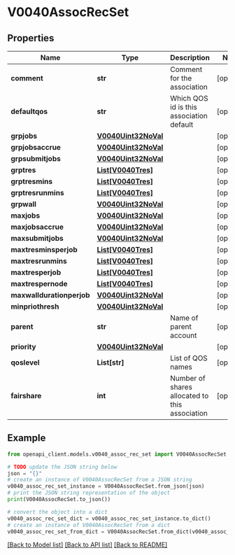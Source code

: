 # V0040AssocRecSet


## Properties

Name | Type | Description | Notes
------------ | ------------- | ------------- | -------------
**comment** | **str** | Comment for the association | [optional] 
**defaultqos** | **str** | Which QOS id is this association default | [optional] 
**grpjobs** | [**V0040Uint32NoVal**](V0040Uint32NoVal.md) |  | [optional] 
**grpjobsaccrue** | [**V0040Uint32NoVal**](V0040Uint32NoVal.md) |  | [optional] 
**grpsubmitjobs** | [**V0040Uint32NoVal**](V0040Uint32NoVal.md) |  | [optional] 
**grptres** | [**List[V0040Tres]**](V0040Tres.md) |  | [optional] 
**grptresmins** | [**List[V0040Tres]**](V0040Tres.md) |  | [optional] 
**grptresrunmins** | [**List[V0040Tres]**](V0040Tres.md) |  | [optional] 
**grpwall** | [**V0040Uint32NoVal**](V0040Uint32NoVal.md) |  | [optional] 
**maxjobs** | [**V0040Uint32NoVal**](V0040Uint32NoVal.md) |  | [optional] 
**maxjobsaccrue** | [**V0040Uint32NoVal**](V0040Uint32NoVal.md) |  | [optional] 
**maxsubmitjobs** | [**V0040Uint32NoVal**](V0040Uint32NoVal.md) |  | [optional] 
**maxtresminsperjob** | [**List[V0040Tres]**](V0040Tres.md) |  | [optional] 
**maxtresrunmins** | [**List[V0040Tres]**](V0040Tres.md) |  | [optional] 
**maxtresperjob** | [**List[V0040Tres]**](V0040Tres.md) |  | [optional] 
**maxtrespernode** | [**List[V0040Tres]**](V0040Tres.md) |  | [optional] 
**maxwalldurationperjob** | [**V0040Uint32NoVal**](V0040Uint32NoVal.md) |  | [optional] 
**minpriothresh** | [**V0040Uint32NoVal**](V0040Uint32NoVal.md) |  | [optional] 
**parent** | **str** | Name of parent account | [optional] 
**priority** | [**V0040Uint32NoVal**](V0040Uint32NoVal.md) |  | [optional] 
**qoslevel** | **List[str]** | List of QOS names | [optional] 
**fairshare** | **int** | Number of shares allocated to this association | [optional] 

## Example

```python
from openapi_client.models.v0040_assoc_rec_set import V0040AssocRecSet

# TODO update the JSON string below
json = "{}"
# create an instance of V0040AssocRecSet from a JSON string
v0040_assoc_rec_set_instance = V0040AssocRecSet.from_json(json)
# print the JSON string representation of the object
print(V0040AssocRecSet.to_json())

# convert the object into a dict
v0040_assoc_rec_set_dict = v0040_assoc_rec_set_instance.to_dict()
# create an instance of V0040AssocRecSet from a dict
v0040_assoc_rec_set_from_dict = V0040AssocRecSet.from_dict(v0040_assoc_rec_set_dict)
```
[[Back to Model list]](../README.md#documentation-for-models) [[Back to API list]](../README.md#documentation-for-api-endpoints) [[Back to README]](../README.md)


